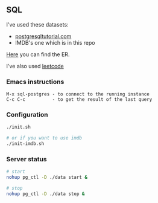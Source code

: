 ## SQL

I've used these datasets:
 * [postgresqltutorial.com]( https://www.postgresqltutorial.com/postgresql-getting-started/postgresql-sample-database/)
 * IMDB's one which is in this repo

[Here](https://www.postgresqltutorial.com/postgresql-getting-started/postgresql-sample-database/#dvd-rental-er-model) you can find the ER.

I've also used [leetcode](https://leetcode.com/tag/database/)

### Emacs instructions

```
M-x sql-postgres - to connect to the running instance
C-c C-c          - to get the result of the last query
```

### Configuration

```sh
./init.sh

# or if you want to use imdb
./init-imdb.sh
```

### Server status

```sh
# start
nohup pg_ctl -D ./data start &

# stop
nohup pg_ctl -D ./data stop &
```

